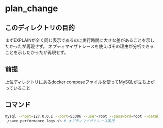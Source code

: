 # plan_change
## このディレクトリの目的
まずEXPLAINが全く同じ表示であるのに実行時間に大きな差があることを示したかったが再現せず。
オプティマイザトレースを使えばその理由が分析できることを示したかったが再現せず。

## 前提
上位ディレクトリにあるdocker composeファイルを使ってMySQLが立ち上がっていること

## コマンド
```sh
mysql --host=127.0.0.1 --port=53306 --user=root --password=root --database=sandbox < init_plan_change_test.sql
./save_performance_logs.sh # オプティマイザトレース実行
```

  